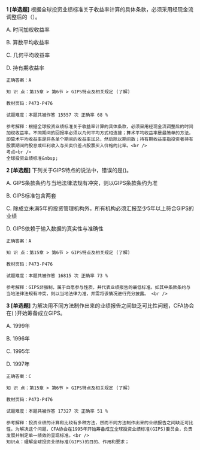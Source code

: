 **1 [单选题]** 根据全球投资业绩标准关于收益率计算的具体条款，必须采用经现金流调整后的（）。

A. 时间加权收益率

B. 算数平均收益率

C. 几何平均收益率

D. 持有期收益率

```
正确答案：A

知 识 点：第15章 > 第6节 > GIPS特点及相关规定 (了解)

教材页码：P473-P476

试题难度：本题共被作答 15557 次 正确率 68 %

参考解释：根据全球投资业绩标准关于收益率计算的具体条款，必须采用经现金流调整后的时间加权收益率。不同期间的回报率必须以几何平均方式相连接；算术平均收益率是最简单的方法，即算术平均收益率是将各单个期间的收益率加总，然后除以期间数；持有期收益率指投资者持有股票期间的股息或红利收入与买卖价差占股票买入价格的比率。<br />
考点<br />
全球投资业绩标准&nbsp;
```


**2 [单选题]** 下列关于GIPS特点的说法中，错误的是()。 

A. GIPS条款条约与当地法律法规有冲突，则以GIPS条款条约为准

B. GIPS标准包含两套

C. 除成立未满5年的投资管理机构外，所有机构必须汇报至少5年以上符合GIPS的业绩

D. GIPS依赖于输入数据的真实性与准确性 

```
正确答案：A

知 识 点：第15章 > 第6节 > GIPS特点及相关规定 (了解)

教材页码：P473-P476

试题难度：本题共被作答 16815 次 正确率 73 %

参考解释：GIPS非强制，属于自愿参与性质，并代表业绩报告的最低标准。如其中条款条约与当地法律法规有冲突，则以当地法律为准，并需将该情况进行充分披露。 <br />

```


**3 [单选题]** 为解决用不同方法制作出来的业绩报告之间缺乏可比性问题，CFA协会在( )开始筹备成立GIPS。

A. 1999年

B. 1996年

C. 1995年

D. 1997年 

```
正确答案：C

知 识 点：第15章 > 第6节 > GIPS特点及相关规定 (了解)

教材页码：P473-P476

试题难度：本题共被作答 17327 次 正确率 51 %

参考解释：投资业绩的计算和比较有多种方法，然而不同方法制作出来的业绩报告之间缺乏可比性。为解决这个问题，CFA协会在1995年开始筹备成立全球投资业绩标准(GIPS)委员会，负责发展并制定单一绩效的呈现标准。<br />
知识点：理解全球投资业绩标准(GIPS)的目的、作用和要求；
```

